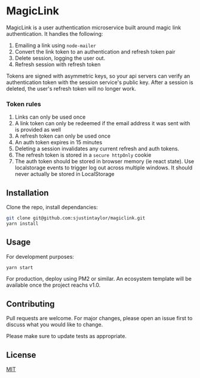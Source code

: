 # MagicLink

MagicLink is a user authentication microservice built around magic link authentication. It handles the following:
1. Emailing a link using `node-mailer`
2. Convert the link token to an authentication and refresh token pair
3. Delete session, logging the user out.
4. Refresh session with refresh token

Tokens are signed with asymmetric keys, so your api servers can verify an authentication token with the session service's public key. 
After a session is deleted, the user's refresh  token will no longer work. 

### Token rules
1. Links can only be used once
2. A link token can only be redeemed if the email address it was sent with is provided as well
3. A refresh token can only be used once
4. An auth token expires in 15 minutes
5. Deleting a session invalidates any current refresh and auth tokens.
6. The refresh token is stored in a `secure httpOnly` cookie
7. The auth token should be stored in browser memory (ie react state). Use localstorage events to trigger log out across multiple windows. It should never actually be stored in LocalStorage

## Installation

Clone the repo, install dependancies:

```bash
git clone git@github.com:sjustintaylor/magiclink.git
yarn install
```

## Usage

For development purposes:
```bash
yarn start
```

For production, deploy using PM2 or similar. An ecosystem template will be available once the project reachs v1.0.

## Contributing
Pull requests are welcome. For major changes, please open an issue first to discuss what you would like to change.

Please make sure to update tests as appropriate.

## License
[MIT](https://choosealicense.com/licenses/mit/)